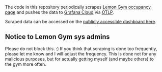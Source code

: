 The code in this repository periodically scrapes [Lemon Gym occupancy page][] and pushes the data to [Grafana Cloud][] via [OTLP][].

Scraped data can be accessed on the [publicly accessible dashboard here][].

[lemon gym occupancy page]: https://www.lemongym.lt/klubu-uzimtumas/
[Grafana Cloud]: https://grafana.com/products/cloud/
[OTLP]: https://grafana.com/docs/grafana-cloud/send-data/otlp/
[publicly accessible dashboard here]: https://dvim.grafana.net/public-dashboards/f86b6ec8bfea4dee8d3149b9857a5b1c?from=now-1h&to=now&timezone=browser

## Notice to Lemon Gym sys admins

Please do not block this. :) If you think that scraping is done too frequently, please let me know and I will adjust the frequency. This is done not for any malicious purposes, but for actually getting myself (and maybe others) to the gym more often.
